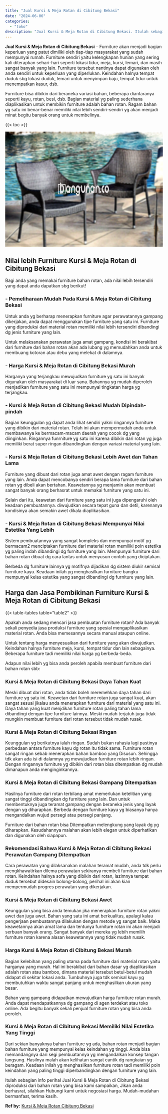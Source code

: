 ```yaml
---
title: "Jual Kursi & Meja Rotan di Cibitung Bekasi"
date: "2024-06-06"
categories: 
  - "toko"
description: "Jual Kursi & Meja Rotan di Cibitung Bekasi. Itulah sebagian info perihal Jual Kursi & Meja Rotan di Cibitung Bekasi diproduksi dari bahan rotan yang bisa kam..."
---
```


**Jual Kursi & Meja Rotan di Cibitung Bekasi** – Furniture akan menjadi bagian keperluan yang patut dimiliki oleh tiap-tiap masyarakat yang sudah mempunyai rumah. Furniture sendiri yaitu kelengkapan hunian yang sering kali diterapkan sehari-hari seperti lokasi tidur, meja, kursi, lemari, dan masih sangat banyak yang lain. Furniture tersebut nantinya dapat digunakan oleh anda sendiri untuk keperluan yang diperlukan. Keindahan halnya tempat duduk sbg lokasi duduk, lemari untuk menyimpan baju, tempat tidur untuk menempatkan kasur, dsb.

Furniture bisa dibikin dari beraneka variasi bahan, beberapa diantaranya seperti kayu, rotan, besi, dsb. Bagian material yg paling sederhana diaplikasikan untuk membikin furniture adalah bahan rotan. Ragam bahan yg satu ini benar-benar memiliki nilai lebih sendiri-sendiri yg akan menjadi minat begitu banyak orang untuk membelinya.

{{< toc >}}

![Jual Kursi & Meja Rotan di Cibitung Bekasi](/images/kursi-meja-rotan-murah32.png)

## Nilai lebih Furniture Kursi & Meja Rotan di Cibitung Bekasi

Bagi anda yang memakai furniture bahan rotan, ada nilai lebih tersendiri yang dapat anda dapatkan sbg berikut!

### \- Pemeliharaan Mudah Pada Kursi & Meja Rotan di Cibitung Bekasi

Untuk anda yg berharap menerapkan furniture agar perawatannya gampang dikerjakan, anda dapat menggunakan tipe furniture yang satu ini. Furniture yang diproduksi dari material rotan memiliki nilai lebih tersendiri dibandingi dg jenis furniture yang lain.

Untuk melaksanakan perawatan juga amat gampang, kondisi ini berakibat dari furniture dari bahan rotan akan ada lubang yg memudahkan anda untuk membuang kotoran atau debu yang melekat di dalamnya.

### \- Harga Kursi & Meja Rotan di Cibitung Bekasi Murah

Harganya yang terjangkau mewujudkan furniture yg satu ini banyak digunakan oleh masyarakat di luar sana. Bahannya yg mudah diperoleh menjadikan furniture yang satu ini mempunyai tingkatan harga yg terjangkau.

### \- Kursi & Meja Rotan di Cibitung Bekasi Mudah Dipindah-pindah

Bagian keunggulan yg dapat anda lihat sendiri yakni ringannya furniture yang dibikin dari material rotan. Telah ini akan mempermudah anda untuk membawanya ke bermacam-macam daerah yang cocok dg yang diinginkan. Ringannya funrniture yg satu ini karena dibikin dari rotan yg juga memiliki berat super ringan dibandingkan dengan variasi material yang lain.

### \- Kursi & Meja Rotan di Cibitung Bekasi Lebih Awet dan Tahan Lama

Furniture yang dibuat dari rotan juga amat awet dengan ragam furniture yang lain. Anda dapat mencobanya sendiri berapa lama furniture dari bahan rotan yg dibeli akan bertahan. Keawetannya yg menjamin akan membuat sangat banyak orang berhasrat untuk memakai furniture yang satu ini.

Selain dari itu, keawetan dari furniture yang satu ini juga dipengaruhi oleh keadaan pembuatannya. diwujudkan secara tepat guna dan detil, karenanya kondisinya akan semakin awet dikala diaplikasikan.

### \- Kursi & Meja Rotan di Cibitung Bekasi Mempunyai Nilai Estetika Yang Lebih

Sistem pembuatannya yang sangat kompleks dan mempunyai motif yg bermacam2 menciptakan furniture dari material rotan memiliki poin estetika yg paling indah dibandingi dg furniture yang lain. Mempunyai furniture dari bahan rotan dibuat dg cara lantas untuk menyusun contoh yang diciptakan.

Berbeda dg furniture lainnya yg motifnya dijadikan dg sistem diukir semisal furniture kayu. Keadaan inilah yg menghasilkan furniture bangku mempunyai kelas estetika yang sangat dibandingi dg furniture yang lain.

## Harga dan Jasa Pembikinan Furniture Kursi & Meja Rotan di Cibitung Bekasi

{{< table-tables table="table2" >}}

Apakah anda sedang mencari jasa pembuatan furniture rotan? Ada banyak sekali penyedia jasa produksi furniture yang spesial mengaplikasikan material rotan. Anda bisa memesannya secara manual ataupun online.

Untuk tentang harga menyesuaikan dari furniture yang akan diwujudkan. Keindahan halnya furniture meja, kursi, tempat tidur dan lain sebagainya. Beberapa furniture tadi memiliki nilai harga yg berbeda-beda.

Adapun nilai lebih yg bisa anda peroleh apabila membuat furniture dari bahan rotan sbb:

### Kursi & Meja Rotan di Cibitung Bekasi Daya Tahan Kuat

Meski dibuat dari rotan, anda tidak boleh meremehkan daya tahan dari furniture yg satu ini. Keawetan dari furniture rotan juga sangat kuat, akan sangat sesuai jikalau anda menerapkan furniture dari material yang satu ini. Daya tahan yang kuat menjdikan furniture rotan paling tahan lama dibandingi dengan tipe furniture lainnya. Meski mudah terjatuh juga tidak mungkin membuat furniture dari rotan tersebut tidak mudah rusak.

### Kursi & Meja Rotan di Cibitung Bekasi Ringan

Keunggulan yg berikutnya ialah ringan. Sudah bukan rahasia lagi pastinya perbedaan antara furniture kayu dg rotan itu tidak sama. Furniture rotan sangat ringan sebab menerapkan bahan bamboo yang Disusun. Sehingga tdk akan ada isi di dalamnya yg mewujudkan furniture rotan lebih ringan. Dengan ringannya furniture yg dibikin dari rotan bisa ditempatkan dg mudah dimanapun anda menginginkannya.

### Kursi & Meja Rotan di Cibitung Bekasi Gampang Ditempatkan

Hasilnya furniture dari rotan terbilang amat memerlukan ketelitian yang sangat tinggi dibandingkan dg furniture yang lain. Dan untuk membentuknya juga teramat gampang dengan beraneka jenis yang layak dengan yg diharapkan. Berbeda dengan furniture kayu yg biasanya hanya mengandalkan wujud persegi atau persegi panjang.

Furniture dari bahan rotan bisa Ditempatkan melengkung yang layak dg yg diharapkan. Kesudahannya malahan akan lebih elegan untuk diperhatikan dan digunakan oleh siapapun.

### Rekomendasi Bahwa Kursi & Meja Rotan di Cibitung Bekasi Perawatan Gampang Ditempatkan

Cara perawatan yang dilaksanakan malahan teramat mudah, anda tdk perlu mengkhawatirkan dilema perawatan sekiranya membeli furniture dari bahan rotan. Keindahan halnya sofa yang dibikin dari rotan, lazimnya tempat duduk tersebut didesain bolong-bolong, perihal ini akan kian mempermudah progres perawatan yang dikerjakan.

### Kursi & Meja Rotan di Cibitung Bekasi Awet

Keunggulan yang bisa anda temukan jika menerapkan furniture rotan yakni awet dan juga awet. Bahan yang satu ini amat berkualitas, apalagi kalau pengerjaan pembuatannya dilakukan dengan metode yg sangat baik. Maka keawetannya akan amat lama dan tentunya furniture rotan ini akan menjadi serbuan banyak orang. Sangat banyak dari mereka yg lebih memilih furniture rotan karena alasan keawetannya yang tidak mudah rusak.

### Harga Kursi & Meja Rotan di Cibitung Bekasi Murah

Bagian kelebihan yang paling utama pada furniture dari material rotan yaitu harganya yang murah. Hal ini berakibat dari bahan dasar yg diaplikasikan adalah rotan atau bamboo, dimana material tersebut betul-betul mudah didapat di sekitar lokasi anda. Tumbuhnya juga tdk semisal kayu yg membutuhkan waktu sangat panjang untuk menghasilkan ukuran yang besar.

Bahan yang gampang didapatkan mewujudkan harga furniture rotan murah. Anda dapat mendapatkannya dg gampang di agen terdekat atau toko online. Ada begitu banyak sekali penjual furniture rotan yang bisa anda peroleh.

### Kursi & Meja Rotan di Cibitung Bekasi Memiliki Nilai Estetika Yang Tinggi

Dari sekian banyaknya bahan furniture yg ada, bahan rotan menjadi bagian bahan furniture yang mempunyai kelas keindahan yg tinggi. Anda bisa memandangnya dari segi pembuatannya yg mengandalkan konsep tangan langsung. Hasilnya malah akan kelihatan sangat cantik dg rangkaian yg beragam. Keadaan inilah yg menghasilkan furniture rotan tadi memiliki poin keindahan yang paling tinggi diperbandingkan dengan furniture yang lain.

Itulah sebagian info perihal Jual Kursi & Meja Rotan di Cibitung Bekasi diproduksi dari bahan rotan yang bisa kami sampaikan, Jikan anda berhasrat, silahkan Hubungi kami untuk negosiasi harga. Mudah-mudahan bermanfaat, terima kasih.

**Ref by:** [Kursi & Meja Rotan Cibitung Bekasi](https://id.wikipedia.org/wiki/Kursi)
